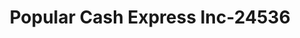 ---
f_zip-code: 33139
f_state-code: FL
title: Popular Cash Express Inc-24536
f_phone: 305-604-3550
f_city-only: Miami Beach
f_address: 506 Washington Avenue Miami Beach
f_location-unique-id: '24536'
slug: popular-cash-express-inc-24536
updated-on: '2024-05-30T13:46:58.046Z'
created-on: '2024-05-30T13:36:59.803Z'
published-on: '2024-05-30T13:54:32.469Z'
f_city-state: cms/city/miami-beach-fl.md
f_company: cms/company/popular-cash-express-inc.md
f_state: cms/state/florida.md
layout: '[payday-loan].html'
tags: payday-loan
---